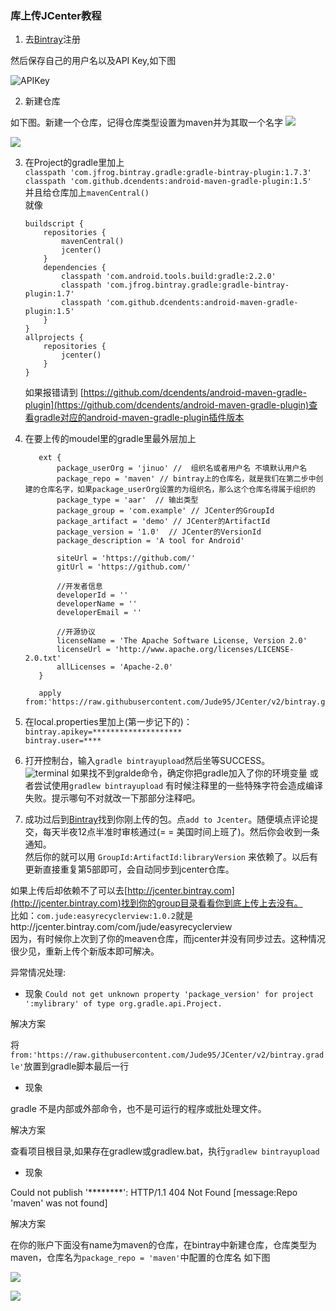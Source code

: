###  库上传JCenter教程

1. 去[Bintray](https://bintray.com/)注册 


  然后保存自己的用户名以及API Key,如下图


![APIKey](http://cdn.saymagic.cn/o_19e91jjrp3iu5mo1p631qjvff9.gif)


2. 新建仓库

如下图。新建一个仓库，记得仓库类型设置为maven并为其取一个名字
![](image\微信截图_20190403134352.png)

![](image\微信截图_20190403134631.png)


3. 在Project的gradle里加上  
    `classpath 'com.jfrog.bintray.gradle:gradle-bintray-plugin:1.7.3'`  
    `classpath 'com.github.dcendents:android-maven-gradle-plugin:1.5'`  
    并且给仓库加上`mavenCentral()`  
    就像  

       buildscript {
           repositories {
               mavenCentral()
               jcenter()
           }
           dependencies {
               classpath 'com.android.tools.build:gradle:2.2.0'
               classpath 'com.jfrog.bintray.gradle:gradle-bintray-plugin:1.7'
               classpath 'com.github.dcendents:android-maven-gradle-plugin:1.5'
           }
       }
       allprojects {
           repositories {
               jcenter()
           }
       }
    如果报错请到 [https://github.com/dcendents/android-maven-gradle-plugin](https://github.com/dcendents/android-maven-gradle-plugin)查看gradle对应的android-maven-gradle-plugin插件版本

    

4. 在要上传的moudel里的gradle里最外层加上

          ext {
              package_userOrg = 'jinuo' //  组织名或者用户名 不填默认用户名
              package_repo = 'maven' // bintray上的仓库名，就是我们在第二步中创建的仓库名字，如果package_userOrg设置的为组织名，那么这个仓库名得属于组织的
              package_type = 'aar'  // 输出类型
              package_group = 'com.example' // JCenter的GroupId
              package_artifact = 'demo' // JCenter的ArtifactId
              package_version = '1.0'  // JCenter的VersionId
              package_description = 'A tool for Android'
            
              siteUrl = 'https://github.com/'
              gitUrl = 'https://github.com/'
            
              //开发者信息
              developerId = ''
              developerName = ''
              developerEmail = ''
            
              //开源协议
              licenseName = 'The Apache Software License, Version 2.0'
              licenseUrl = 'http://www.apache.org/licenses/LICENSE-2.0.txt'
              allLicenses = 'Apache-2.0'
          }
            
          apply from:'https://raw.githubusercontent.com/Jude95/JCenter/v2/bintray.gradle'

5. 在local.properties里加上(第一步记下的)：  
    `bintray.apikey=********************`  
    `bintray.user=****`  

6. 打开控制台，输入`gradle bintrayupload`然后坐等SUCCESS。  
    ![terminal](https://raw.githubusercontent.com/Jude95/JCenter/master/image/terminal.png)
如果找不到gralde命令，确定你把gradle加入了你的环境变量
或者尝试使用`gradlew bintrayupload`
有时候注释里的一些特殊字符会造成编译失败。提示哪句不对就改一下那部分注释吧。  

7. 成功过后到[Bintray](https://bintray.com/)找到你刚上传的包。点`add to Jcenter`。随便填点评论提交，每天半夜12点半准时审核通过(= = 美国时间上班了)。然后你会收到一条通知。  
    然后你的就可以用 `GroupId:ArtifactId:libraryVersion` 来依赖了。以后有更新直接重复第5部即可，会自动同步到jcenter仓库。

如果上传后却依赖不了可以去[http://jcenter.bintray.com](http://jcenter.bintray.com)找到你的group目录看看你到底上传上去没有。  
比如：`com.jude:easyrecyclerview:1.0.2`就是http://jcenter.bintray.com/com/jude/easyrecyclerview   
因为，有时候你上次到了你的meaven仓库，而jcenter并没有同步过去。这种情况很少见，重新上传个新版本即可解决。  



异常情况处理:

+ 现象
`Could not get unknown property 'package_version' for project ':mylibrary' of type org.gradle.api.Project.`

解决方案

将`from:'https://raw.githubusercontent.com/Jude95/JCenter/v2/bintray.gradle'`放置到gradle脚本最后一行

+ 现象

gradle 不是内部或外部命令，也不是可运行的程序或批处理文件。

解决方案

查看项目根目录,如果存在gradlew或gradlew.bat，执行`gradlew bintrayupload`


+ 现象

 Could not publish '********': HTTP/1.1 404 Not Found [message:Repo 'maven' was not found]

解决方案

在你的账户下面没有name为maven的仓库，在bintray中新建仓库，仓库类型为maven，仓库名为`package_repo = 'maven'`中配置的仓库名
如下图

![](image\微信截图_20190403134352.png)

![](image\微信截图_20190403134631.png)